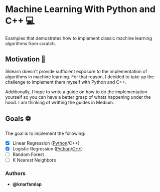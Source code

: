 # Machine Learning With Python and C++ :computer:

Examples that demostrates how to implement classic machine learning algorithms from scratch. 

## Motivation :running: 

Sklearn doesn't provide sufficient exposure to the implementation of algorithms in machine learning. For that reason, I decided to take up the challenge to implement them myself with Python and C++.

Additionally, I hope to write a guide on how to do the implementation yourself so you can have a better grasp of whats happening under the hood. I am thinking of writting the guides in Medium. 


## Goals :soccer:
The goal is to implement the following: 

- [X] Linear Regression ([Python](/linear_models/linear-regression/python/linear_regression.ipynb)/C++)
- [X] Logistic Regression ([Python](/linear_models/logistic-regression/python/logistic_regression.ipynb)/[C++]())
- [ ] Random Forest
- [ ] K Nearest Neighbors

### Authors
* **@knarfamlap**
